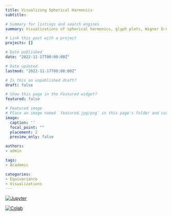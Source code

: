 ```yaml
---
title: Visualizing Spherical Harmonics
subtitle:

# Summary for listings and search engines
summary: Visualizations of spherical harmonics, glyph plots, Wigner D-matrices

# Link this post with a project
projects: []

# Date published
date: "2022-11-17T00:00:00Z"

# Date updated
lastmod: "2022-11-17T00:00:00Z"

# Is this an unpublished draft?
draft: false

# Show this page in the Featured widget?
featured: false

# Featured image
# Place an image named `featured.jpg/png` in this page's folder and customize its options here.
image:
  caption: ''
  focal_point: ""
  placement: 2
  preview_only: false

authors:
- admin

tags:
- Academic

categories:
- Equivariance
- Visualizations
---
```


[![Jupyter](https://img.shields.io/static/v1.svg?logo=jupyter&label=Jupyter&message=View%20On%20Github&color=lightgreen)](https://github.com/mkofinas/spherical-harmonics/blob/main/src/spherical_harmonics.ipynb)

[![Colab](https://colab.research.google.com/assets/colab-badge.svg)](https://colab.research.google.com/github/mkofinas/spherical-harmonics/blob/main/src/spherical_harmonics.ipynb)

